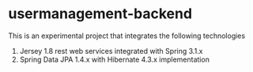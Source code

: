 # usermanagement-backend

This is an experimental project that integrates the following technologies

1. Jersey 1.8 rest web services integrated with Spring 3.1.x
2. Spring Data JPA 1.4.x with Hibernate 4.3.x implementation
